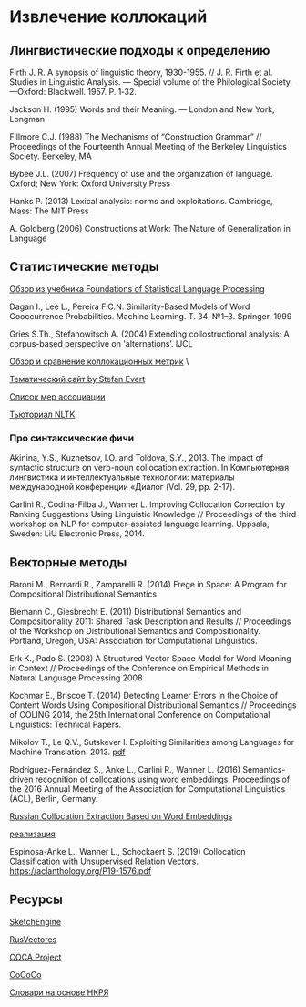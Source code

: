 # Извлечение коллокаций

## Лингвистические подходы к определению

Firth J. R. A synopsis of linguistic theory, 1930-1955. // J. R. Firth et al. Studies in Linguistic Analysis. — Special volume of the Philological Society. —Oxford: Blackwell. 1957. P. 1‑32.

Jackson H. (1995) Words and their Meaning. — London and New York, Longman

Fillmore C.J. (1988) The Mechanisms of “Construction Grammar” // Proceedings of the Fourteenth Annual Meeting of the Berkeley Linguistics Society. Berkeley, MA

Bybee J.L. (2007) Frequency of use and the organization of language. Oxford; New York: Oxford University Press

Hanks P. (2013) Lexical analysis: norms and exploitations. Cambridge, Mass: The MIT Press

A. Goldberg (2006) Constructions at Work: The Nature of Generalization in Language

## Статистические методы

[Обзор из учебника Foundations of Statistical Language Processing](https://nlp.stanford.edu/fsnlp/promo/colloc.pdf)

Dagan I., Lee L., Pereira F.C.N. Similarity-Based Models of Word Cooccurrence Probabilities. Machine Learning. Т. 34. №1–3. Springer, 1999

Gries S.Th., Stefanowitsch A. (2004) Extending collostructional analysis: A corpus-based perspective on 'alternations’. IJCL

[Обзор и сравнение коллокационных метрик](http://lrec.elra.info/proceedings/lrec2002/pdf/169.pdf) \

[Тематический сайт by Stefan Evert](http://collocations.de/)

[Список мер ассоциации](http://collocations.de/AM/index.html)

[Тьюториал NLTK](https://www.nltk.org/howto/collocations.html)

### Про синтаксические фичи

Akinina, Y.S., Kuznetsov, I.O. and Toldova, S.Y., 2013. The impact of syntactic structure on verb-noun collocation extraction. In Компьютерная лингвистика и интеллектуальные технологии: материалы международной конференции «Диалог (Vol. 29, pp. 2-17).

Carlini R., Codina-Filba J., Wanner L. Improving Collocation Correction by Ranking Suggestions Using Linguistic Knowledge // Proceedings of the third workshop on NLP for computer-assisted language learning. Uppsala, Sweden: LiU Electronic Press, 2014. 

## Векторные методы

Baroni M., Bernardi R., Zamparelli R. (2014) Frege in Space: A Program for Compositional Distributional Semantics

Biemann C., Giesbrecht E. (2011) Distributional Semantics and Compositionality 2011: Shared Task Description and Results // Proceedings of the Workshop on Distributional Semantics and Compositionality. Portland, Oregon, USA: Association for Computational Linguistics.

Erk K., Pado S. (2008) A Structured Vector Space Model for Word Meaning in Context // Proceedings of the Conference on Empirical Methods in Natural Language Processing 2008

Kochmar E., Briscoe T. (2014) Detecting Learner Errors in the Choice of Content Words Using Compositional Distributional Semantics // Proceedings of COLING 2014, the 25th International Conference on Computational Linguistics: Technical Papers.

Mikolov T., Le Q.V., Sutskever I. Exploiting Similarities among Languages for Machine Translation. 2013. [pdf](https://arxiv.org/abs/1309.4168)

Rodríguez-Fernández S., Anke L., Carlini R., Wanner L. (2016) Semantics-driven recognition of collocations using word embeddings, Proceedings of the 2016 Annual Meeting of the Association for Computational Linguistics (ACL), Berlin, Germany.

[Russian Collocation Extraction Based on Word Embeddings](http://www.dialog-21.ru/media/3908/enikeevaevmitrofanovaoa.pdf)

[реализация](https://github.com/named-entity/sem-rel-db)

Espinosa-Anke L., Wanner L., Schockaert S. (2019) Collocation Classification with Unsupervised Relation Vectors. https://aclanthology.org/P19-1576.pdf

## Ресурсы

[SketchEngine](https://ske.li/kex)

[RusVectores](https://rusvectores.org/ru/calculator/#)

[COCA Project](https://www.collocates.info/)

[CoCoCo](http://cococo.cosyco.ru/)

[Словари на основе НКРЯ](http://dict.ruslang.ru/)


